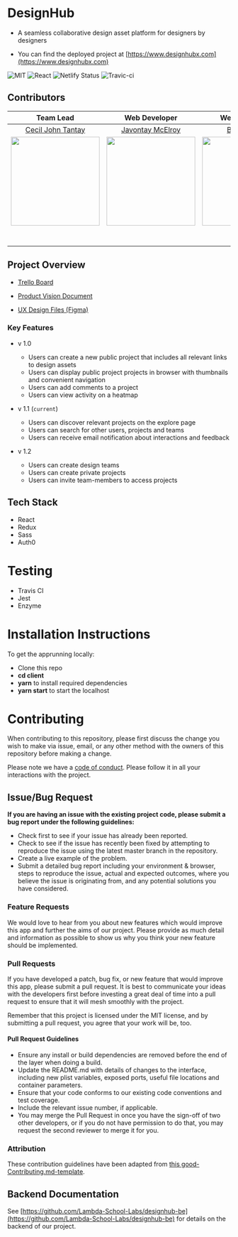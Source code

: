 # DesignHub

- A seamless collaborative design asset platform for designers by designers

- You can find the deployed project at [https://www.designhubx.com](https://www.designhubx.com)

![MIT](https://img.shields.io/packagist/l/doctrine/orm.svg)
![React](https://img.shields.io/badge/react-v16.7.0--alpha.2-blue.svg)
![Netlify Status](https://api.netlify.com/api/v1/badges/b5c4db1c-b10d-42c3-b157-3746edd9e81d/deploy-status)
![Travic-ci](https://travis-ci.com/Lambda-School-Labs/designhub-fe.svg?branch=master)

<!-- more info on using badges [here](https://github.com/badges/shields) -->

## Contributors

Team Lead|Web Developer|Web Developer|Web Developer|Web Developer|UX Designer|UX Designer|
:-:|:-:|:-:|:-:|:-:|:-:|:-:|
[Cecil John Tantay](https://github.com/cjbt)|[Javontay McElroy](https://github.com/javontaymcelroy)|[Bradley Ball](https://github.com/cacheup)|[Michael VanSleen](https://github.com/mansleen)|[Ian Belknap](https://github.com/ian84be)|[Landon Bassett](https://github.com/)|[Zeke Kooyer](https://github.com/) |
[<img src="https://avatars3.githubusercontent.com/u/8962594?s=460&v=4" width = "200" />](https://github.com/cjbt)|[<img src="https://avatars1.githubusercontent.com/u/46494741?s=460&v=4" width = "200" />](https://github.com/javontaymcelroy)|[<img src="https://avatars0.githubusercontent.com/u/42074251?s=460&v=4" width = "200" />](https://github.com/cacheup)|[<img src="https://avatars2.githubusercontent.com/u/40153979?s=460&v=4" width = "200" />](https://github.com/mansleen)|[<img src="https://avatars1.githubusercontent.com/u/45476409?s=460&v=4" width = "200" />](https://github.com/ian84be)|[<img src="https://ca.slack-edge.com/T4JUEB3ME-UHCND1C65-82b229c22c1d-512" width = "200" />](https://github.com/) | [<img src="https://ca.slack-edge.com/T4JUEB3ME-UHA92EA9Y-b172485c2901-512" width = "200" />](https://github.com/) |
[<img src="https://github.com/favicon.ico" width="15"> ](https://github.com/cjbt)|[<img src="https://github.com/favicon.ico" width="15"> ](https://github.com/javontaymcelroy)|[<img src="https://github.com/favicon.ico" width="15"> ](https://github.com/cacheup)|[<img src="https://github.com/favicon.ico" width="15"> ](https://github.com/mansleen)|[<img src="https://github.com/favicon.ico" width="15"> ](https://github.com/ian84be)|[<img src="https://github.com/favicon.ico" width="15"> ](https://github.com/) | [<img src="https://github.com/favicon.ico" width="15"> ](https://github.com/) |
[<img src="https://static.licdn.com/sc/h/al2o9zrvru7aqj8e1x2rzsrca" width="15">](https://www.linkedin.com/in/cjtantay/) | [ <img src="https://static.licdn.com/sc/h/al2o9zrvru7aqj8e1x2rzsrca" width="15"> ](https://www.linkedin.com/in/javontay-mcelroy-663b81bb/) | [ <img src="https://static.licdn.com/sc/h/al2o9zrvru7aqj8e1x2rzsrca" width="15"> ](https://www.linkedin.com/) | [ <img src="https://static.licdn.com/sc/h/al2o9zrvru7aqj8e1x2rzsrca" width="15"> ](https://www.linkedin.com/in/michael-vansleen/) | [ <img src="https://static.licdn.com/sc/h/al2o9zrvru7aqj8e1x2rzsrca" width="15"> ](https://www.linkedin.com/in/ian-belknap/) | [ <img src="https://static.licdn.com/sc/h/al2o9zrvru7aqj8e1x2rzsrca" width="15"> ](https://www.linkedin.com/in/lantbas/) | [ <img src="https://static.licdn.com/sc/h/al2o9zrvru7aqj8e1x2rzsrca" width="15"> ](https://www.linkedin.com/in/zeke-kooyer-b30016aa/) |

## Project Overview

- [Trello Board](https://trello.com/b/xGm2ZKkT/design-hub-16)

- [Product Vision Document](https://www.notion.so/DesignHub-1eea155e6c6945babb35a52b5ebba865)

- [UX Design Files (Figma)](https://www.figma.com/file/JL7cFpGBVDCZhDNuw4fA6G/DesignHub_Production)

### Key Features

- v 1.0
	- Users can create a new public project that includes all relevant links to design assets
	- Users can display public project projects in browser with thumbnails and convenient navigation
	- Users can add comments to a project
	- Users can view activity on a heatmap

- v 1.1 (`current`)
	- Users can discover relevant projects on the explore page
	- Users can search for other users, projects and teams
	- Users can receive email notification about interactions and feedback

- v 1.2
	- Users can create design teams
	- Users can create private projects
	- Users can invite team-members to access projects

## Tech Stack

* React
* Redux
* Sass
* Auth0

# Testing

- Travis CI
- Jest
- Enzyme

# Installation Instructions

To get the apprunning locally:

* Clone this repo
* **cd client**
* **yarn** to install required dependencies
* **yarn start** to start the localhost

# Contributing

When contributing to this repository, please first discuss the change you wish to make via issue, email, or any other method with the owners of this repository before making a change.

Please note we have a [code of conduct](./CODE_OF_CONDUCT.md). Please follow it in all your interactions with the project.

## Issue/Bug Request
   
 **If you are having an issue with the existing project code, please submit a bug report under the following guidelines:**
 - Check first to see if your issue has already been reported.
 - Check to see if the issue has recently been fixed by attempting to reproduce the issue using the latest master branch in the repository.
 - Create a live example of the problem.
 - Submit a detailed bug report including your environment & browser, steps to reproduce the issue, actual and expected outcomes,  where you believe the issue is originating from, and any potential solutions you have considered.

### Feature Requests

We would love to hear from you about new features which would improve this app and further the aims of our project. Please provide as much detail and information as possible to show us why you think your new feature should be implemented.

### Pull Requests

If you have developed a patch, bug fix, or new feature that would improve this app, please submit a pull request. It is best to communicate your ideas with the developers first before investing a great deal of time into a pull request to ensure that it will mesh smoothly with the project.

Remember that this project is licensed under the MIT license, and by submitting a pull request, you agree that your work will be, too.

#### Pull Request Guidelines

- Ensure any install or build dependencies are removed before the end of the layer when doing a build.
- Update the README.md with details of changes to the interface, including new plist variables, exposed ports, useful file locations and container parameters.
- Ensure that your code conforms to our existing code conventions and test coverage.
- Include the relevant issue number, if applicable.
- You may merge the Pull Request in once you have the sign-off of two other developers, or if you do not have permission to do that, you may request the second reviewer to merge it for you.

### Attribution

These contribution guidelines have been adapted from [this good-Contributing.md-template](https://gist.github.com/PurpleBooth/b24679402957c63ec426).

## Backend Documentation

See [https://github.com/Lambda-School-Labs/designhub-be](https://github.com/Lambda-School-Labs/designhub-be) for details on the backend of our project.
